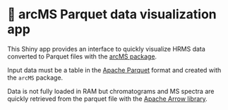 
# 🏹 arcMS Parquet data visualization app

<!-- badges: start -->
<!-- badges: end -->

This Shiny app provides an interface to quickly visualize HRMS data
converted to Parquet files with the [arcMS
package](https://github.com/leesulab/arcMS).

Input data must be a table in the [Apache
Parquet](https://parquet.apache.org/) format and created with the
`arcMS` package.

Data is not fully loaded in RAM but chromatograms and MS spectra are
quickly retrieved from the parquet file with the [Apache Arrow
library](https://arrow.apache.org/).
